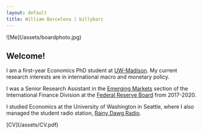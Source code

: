 ```yaml
---
layout: default
title: William Barcelona | billybarc
---
```

<div class="container" id="index" markdown="1">
  <div id="leftcol" markdown="1">
![Me](/assets/boardphoto.jpg)
  </div>
  <div id="rightcol" markdown="1">

<h2>Welcome!</h2>

<p>
I am a first-year Economics PhD student at <a href="{{site.data.external_pages.uwmadecon}}">UW-Madison</a>. My current research interests are in international macro and monetary policy.
</p>

<p>
I was a Senior Research Assistant in the <a href="{{site.data.external_pages.eme}}">Emerging Markets</a> section of the International Finance Division at the <a href="{{site.data.external_pages.frb}}">Federal Reserve Board</a> from 2017-2020.
</p>

<p>
I studied Economics at the University of Washington in Seattle, where I also managed the student radio station, <a href="{{site.data.external_pages.rdr}}">Rainy Dawg Radio</a>.
</p>

<p markdown="1">
[CV](/assets/CV.pdf)
</p>

  </div>
</div>
